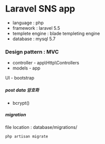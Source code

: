 # Laravel SNS app

- language : php
- framework : laravel 5.5
- templete engine : blade templeting engine
- database : mysql 5.7

### Design pattern : MVC

- controller - app\Http\Controllers
- models - app

UI - bootstrap

##### post data 암호화

- bcrypt()

##### migration

file location : database/migrations/

```shell
php artisan migrate
```

